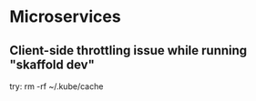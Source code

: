 # Microservices

## Client-side throttling issue while running "skaffold dev"

try: rm -rf ~/.kube/cache
